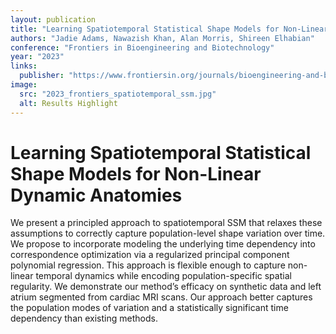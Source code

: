 ```yaml
---
layout: publication
title: "Learning Spatiotemporal Statistical Shape Models for Non-Linear Dynamic Anatomies"
authors: "Jadie Adams, Nawazish Khan, Alan Morris, Shireen Elhabian"
conference: "Frontiers in Bioengineering and Biotechnology"
year: "2023"
links: 
  publisher: "https://www.frontiersin.org/journals/bioengineering-and-biotechnology/articles/10.3389/fbioe.2023.1086234/full"
image:
  src: "2023_frontiers_spatiotemporal_ssm.jpg"
  alt: Results Highlight
---
```


# Learning Spatiotemporal Statistical Shape Models for Non-Linear Dynamic Anatomies

We present a principled approach to spatiotemporal SSM that relaxes these assumptions to correctly capture population-level shape variation over time. We propose to incorporate modeling the underlying time dependency into correspondence optimization via a regularized principal component polynomial regression. This approach is flexible enough to capture non-linear temporal dynamics while encoding population-specific spatial regularity. We demonstrate our method’s efficacy on synthetic data and left atrium segmented from cardiac MRI scans. Our approach better captures the population modes of variation and a statistically significant time dependency than existing methods.